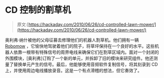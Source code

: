 # CD 控制的割草机

> 原文:[https://hackaday.com/2010/06/26/cd-controlled-lawn-mower/](https://hackaday.com/2010/06/26/cd-controlled-lawn-mower/)

奥利弗·纳什被他的父母征募去修理他们的机器人割草机。他们拥有一辆 [Robomow](http://www.robomow.com/) ，它愉快地驾驶着他们的院子，将草坪保持在一个良好的水平。这些机器人依靠一根带有特殊信号的周界电线来确保它们在割草区域内。面对一个封闭的外围模块，[奥利弗]订购了一个新的单元，并拆卸了旧的模块来研究组件。他还测量了替换单元产生的信号。最后，他能够使用音频软件复制信号，将其刻录到 CD 上，并使用周边电线播放录音。这是一个有点滑稽的想法，但它奏效了。